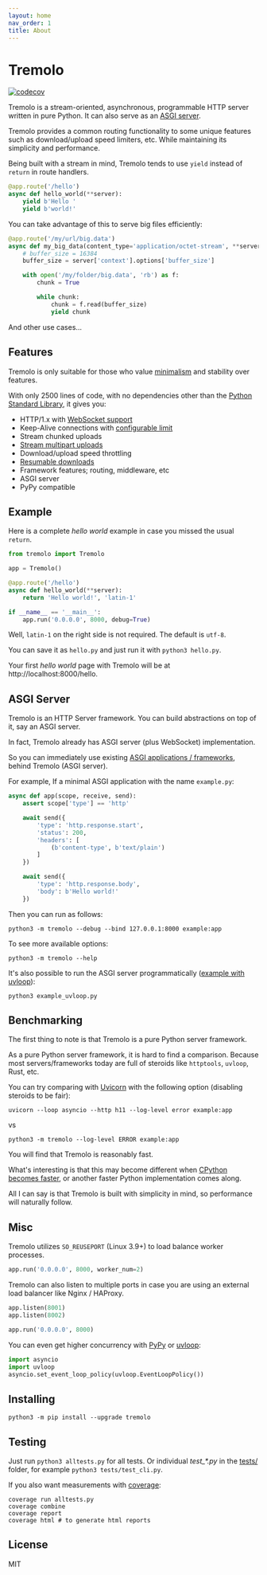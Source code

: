 ```yaml
---
layout: home
nav_order: 1
title: About
---
```


# Tremolo

[![codecov](https://codecov.io/gh/nggit/tremolo/branch/master/graph/badge.svg?token=SC8NVWN0F1)](https://codecov.io/gh/nggit/tremolo)

Tremolo is a stream-oriented, asynchronous, programmable HTTP server written in pure Python. It can also serve as an [ASGI server](#asgi-server).

Tremolo provides a common routing functionality to some unique features such as download/upload speed limiters, etc. While maintaining its simplicity and performance.

Being built with a stream in mind, Tremolo tends to use `yield` instead of `return` in route handlers.

```python
@app.route('/hello')
async def hello_world(**server):
    yield b'Hello '
    yield b'world!'
```

You can take advantage of this to serve big files efficiently:

```python
@app.route('/my/url/big.data')
async def my_big_data(content_type='application/octet-stream', **server):
    # buffer_size = 16384
    buffer_size = server['context'].options['buffer_size']

    with open('/my/folder/big.data', 'rb') as f:
        chunk = True

        while chunk:
            chunk = f.read(buffer_size)
            yield chunk
```

And other use cases…

## Features
Tremolo is only suitable for those who value [minimalism](https://en.wikipedia.org/wiki/Minimalism_%28computing%29) and stability over features.

With only 2500 lines of code, with no dependencies other than the [Python Standard Library](https://docs.python.org/3/library/index.html), it gives you:

* HTTP/1.x with [WebSocket support](https://nggit.github.io/tremolo-docs/websocket.html)
* Keep-Alive connections with [configurable limit](https://nggit.github.io/tremolo-docs/configuration.html#keepalive_connections)
* Stream chunked uploads
* [Stream multipart uploads](https://nggit.github.io/tremolo-docs/body.html#multipart)
* Download/upload speed throttling
* [Resumable downloads](https://nggit.github.io/tremolo-docs/resumable-downloads.html)
* Framework features; routing, middleware, etc
* ASGI server
* PyPy compatible

## Example
Here is a complete *hello world* example in case you missed the usual `return`.

```python
from tremolo import Tremolo

app = Tremolo()

@app.route('/hello')
async def hello_world(**server):
    return 'Hello world!', 'latin-1'

if __name__ == '__main__':
    app.run('0.0.0.0', 8000, debug=True)
```

Well, `latin-1` on the right side is not required. The default is `utf-8`.

You can save it as `hello.py` and just run it with `python3 hello.py`.

Your first *hello world* page with Tremolo will be at http://localhost:8000/hello.

## ASGI Server
Tremolo is an HTTP Server framework. You can build abstractions on top of it, say an ASGI server.

In fact, Tremolo already has ASGI server (plus WebSocket) implementation.

So you can immediately use existing [ASGI applications / frameworks](https://asgi.readthedocs.io/en/latest/implementations.html#application-frameworks), behind Tremolo (ASGI server).

For example, If a minimal ASGI application with the name `example.py`:

```python
async def app(scope, receive, send):
    assert scope['type'] == 'http'

    await send({
        'type': 'http.response.start',
        'status': 200,
        'headers': [
            (b'content-type', b'text/plain')
        ]
    })

    await send({
        'type': 'http.response.body',
        'body': b'Hello world!'
    })
```

Then you can run as follows:

```
python3 -m tremolo --debug --bind 127.0.0.1:8000 example:app
```

To see more available options:

```
python3 -m tremolo --help
```

It's also possible to run the ASGI server programmatically ([example with uvloop](https://github.com/nggit/tremolo/blob/master/example_uvloop.py)):

```
python3 example_uvloop.py
```

## Benchmarking
The first thing to note is that Tremolo is a pure Python server framework.

As a pure Python server framework, it is hard to find a comparison.
Because most servers/frameworks today are full of steroids like `httptools`, `uvloop`, Rust, etc.

You can try comparing with [Uvicorn](https://www.uvicorn.org/) with the following option (disabling steroids to be fair):

```
uvicorn --loop asyncio --http h11 --log-level error example:app
```

vs

```
python3 -m tremolo --log-level ERROR example:app
```

You will find that Tremolo is reasonably fast.

What's interesting is that this may become different when [CPython becomes faster](https://devblogs.microsoft.com/python/python-311-faster-cpython-team/),
or another faster Python implementation comes along.

All I can say is that Tremolo is built with simplicity in mind, so performance will naturally follow.

## Misc
Tremolo utilizes `SO_REUSEPORT` (Linux 3.9+) to load balance worker processes.

```python
app.run('0.0.0.0', 8000, worker_num=2)
```

Tremolo can also listen to multiple ports in case you are using an external load balancer like Nginx / HAProxy.

```python
app.listen(8001)
app.listen(8002)

app.run('0.0.0.0', 8000)
```

You can even get higher concurrency with [PyPy](https://www.pypy.org/) or [uvloop](https://magic.io/blog/uvloop-blazing-fast-python-networking/):

```python
import asyncio
import uvloop
asyncio.set_event_loop_policy(uvloop.EventLoopPolicy())
```

## Installing
```
python3 -m pip install --upgrade tremolo
```

## Testing
Just run `python3 alltests.py` for all tests. Or individual *test_\*.py* in the [tests/](https://github.com/nggit/tremolo/tree/master/tests) folder, for example `python3 tests/test_cli.py`.

If you also want measurements with [coverage](https://coverage.readthedocs.io/):

```
coverage run alltests.py
coverage combine
coverage report
coverage html # to generate html reports
```

## License
MIT
